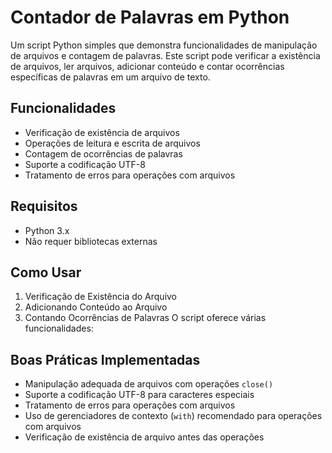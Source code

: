 # Contador de Palavras em Python

Um script Python simples que demonstra funcionalidades de manipulação de arquivos e contagem de palavras. Este script pode verificar a existência de arquivos, ler arquivos, adicionar conteúdo e contar ocorrências específicas de palavras em um arquivo de texto.

## Funcionalidades

- Verificação de existência de arquivos
- Operações de leitura e escrita de arquivos
- Contagem de ocorrências de palavras
- Suporte a codificação UTF-8
- Tratamento de erros para operações com arquivos

## Requisitos

- Python 3.x
- Não requer bibliotecas externas

## Como Usar
1. Verificação de Existência do Arquivo
2. Adicionando Conteúdo ao Arquivo
3. Contando Ocorrências de Palavras
O script oferece várias funcionalidades:


## Boas Práticas Implementadas

- Manipulação adequada de arquivos com operações `close()`
- Suporte a codificação UTF-8 para caracteres especiais
- Tratamento de erros para operações com arquivos
- Uso de gerenciadores de contexto (`with`) recomendado para operações com arquivos
- Verificação de existência de arquivo antes das operações

